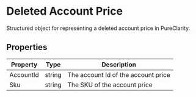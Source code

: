 # Deleted Account Price

Structured object for representing a deleted account price in PureClarity.


## Properties

Property | Type | Description
------------ | ------------- | ------------- 
AccountId | string | The account Id of the account price
Sku | string | The SKU of the account price
